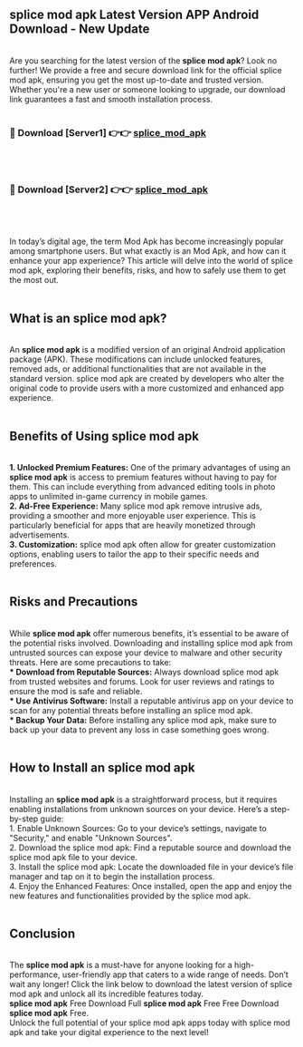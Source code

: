 ## splice mod apk Latest Version APP Android Download - New Update
<br>
Are you searching for the latest version of the <strong>splice mod apk</strong>? Look no further! We provide a free and secure download link for the official splice mod apk, ensuring you get the most up-to-date and trusted version. Whether you're a new user or someone looking to upgrade, our download link guarantees a fast and smooth installation process.
<br>
<br>
<h3>🔴 Download [Server1] 👉👉 <a href="https://modyolo.store/splice+mod+apk">splice_mod_apk</a></h3><br>
<br>
<h3>🔴 Download [Server2] 👉👉 <a href="https://modyolo.store/splice+mod+apk">splice_mod_apk</a></h3><br>
<br>
<br>
In today’s digital age, the term Mod Apk has become increasingly popular among smartphone users. But what exactly is an Mod Apk, and how can it enhance your app experience? This article will delve into the world of splice mod apk, exploring their benefits, risks, and how to safely use them to get the most out.
<br>
<br>
<h2>What is an splice mod apk?</h2>
<br>
An <strong>splice mod apk</strong> is a modified version of an original Android application package (APK). These modifications can include unlocked features, removed ads, or additional functionalities that are not available in the standard version. splice mod apk are created by developers who alter the original code to provide users with a more customized and enhanced app experience.
<br>
<br>
<h2>Benefits of Using splice mod apk</h2>
<br>
<strong> 1. Unlocked Premium Features:</strong> One of the primary advantages of using an <strong>splice mod apk</strong> is access to premium features without having to pay for them. This can include everything from advanced editing tools in photo apps to unlimited in-game currency in mobile games.
<br>
<strong> 2. Ad-Free Experience:</strong> Many splice mod apk remove intrusive ads, providing a smoother and more enjoyable user experience. This is particularly beneficial for apps that are heavily monetized through advertisements.
<br>
<strong> 3. Customization:</strong> splice mod apk often allow for greater customization options, enabling users to tailor the app to their specific needs and preferences.
<br>
<br>
<h2>Risks and Precautions</h2>
<br>
While <strong>splice mod apk</strong> offer numerous benefits, it’s essential to be aware of the potential risks involved. Downloading and installing splice mod apk from untrusted sources can expose your device to malware and other security threats. Here are some precautions to take:
<br>
<strong> * Download from Reputable Sources:</strong> Always download splice mod apk from trusted websites and forums. Look for user reviews and ratings to ensure the mod is safe and reliable.
<br>
<strong> * Use Antivirus Software:</strong> Install a reputable antivirus app on your device to scan for any potential threats before installing an splice mod apk.
<br>
<strong> * Backup Your Data:</strong> Before installing any splice mod apk, make sure to back up your data to prevent any loss in case something goes wrong.
<br>
<br>
<h2>How to Install an splice mod apk</h2>
<br>
Installing an <strong>splice mod apk</strong> is a straightforward process, but it requires enabling installations from unknown sources on your device. Here’s a step-by-step guide:
<br>
 1. Enable Unknown Sources: Go to your device’s settings, navigate to "Security," and enable "Unknown Sources".
<br>
 2. Download the splice mod apk: Find a reputable source and download the splice mod apk file to your device.
<br>
 3. Install the splice mod apk: Locate the downloaded file in your device’s file manager and tap on it to begin the installation process.
<br>
 4. Enjoy the Enhanced Features: Once installed, open the app and enjoy the new features and functionalities provided by the splice mod apk.
<br>
<br>
<h2><strong>Conclusion</strong></h2>
<br>
The <strong>splice mod apk</strong> is a must-have for anyone looking for a high-performance, user-friendly app that caters to a wide range of needs. Don’t wait any longer! Click the link below to download the latest version of splice mod apk and unlock all its incredible features today.
<br>
<strong>splice mod apk</strong> Free Download Full <strong>splice mod apk</strong> Free Free Download <strong>splice mod apk</strong> Free.
<br>
Unlock the full potential of your splice mod apk apps today with splice mod apk and take your digital experience to the next level!